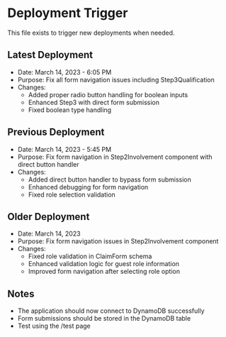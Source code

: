 # Deployment Trigger

This file exists to trigger new deployments when needed.

## Latest Deployment
- Date: March 14, 2023 - 6:05 PM
- Purpose: Fix all form navigation issues including Step3Qualification
- Changes: 
  - Added proper radio button handling for boolean inputs
  - Enhanced Step3 with direct form submission
  - Fixed boolean type handling

## Previous Deployment
- Date: March 14, 2023 - 5:45 PM
- Purpose: Fix form navigation in Step2Involvement component with direct button handler
- Changes: 
  - Added direct button handler to bypass form submission
  - Enhanced debugging for form navigation
  - Fixed role selection validation

## Older Deployment
- Date: March 14, 2023
- Purpose: Fix form navigation issues in Step2Involvement component
- Changes: 
  - Fixed role validation in ClaimForm schema
  - Enhanced validation logic for guest role information
  - Improved form navigation after selecting role option

## Notes
- The application should now connect to DynamoDB successfully
- Form submissions should be stored in the DynamoDB table
- Test using the /test page 